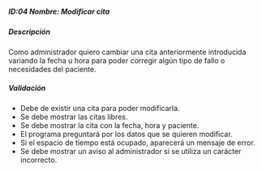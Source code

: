 ##### ID:04 Nombre: Modificar cita

##### Descripción
Como administrador quiero cambiar una cita anteriormente introducida variando la fecha u hora para poder corregir algún tipo de fallo o necesidades del paciente.

##### Validación
  * Debe de existir una cita para poder modificarla.
  * Se debe mostrar las citas libres.
  * Se debe mostrar la cita con la fecha, hora y paciente.
  * El programa preguntará por los datos que se quieren modificar. 
  * Si el espacio de tiempo está ocupado, aparecerá un mensaje de error.
  * Se debe mostrar un aviso al administrador si se utiliza un carácter incorrecto.
